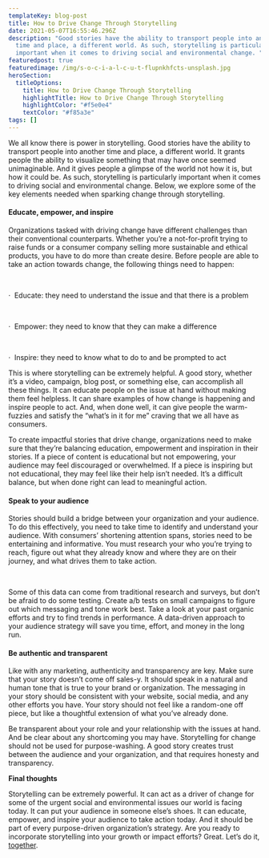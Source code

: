 ```yaml
---
templateKey: blog-post
title: How to Drive Change Through Storytelling
date: 2021-05-07T16:55:46.296Z
description: "Good stories have the ability to transport people into another
  time and place, a different world. As such, storytelling is particularly
  important when it comes to driving social and environmental change. "
featuredpost: true
featuredimage: /img/s-o-c-i-a-l-c-u-t-flupnkhfcts-unsplash.jpg
heroSection:
  titleOptions:
    title: How to Drive Change Through Storytelling
    highlightTitle: How to Drive Change Through Storytelling
    highlightColor: "#f5e0e4"
    textColor: "#f85a3e"
tags: []
---
```

We all know there is power in storytelling. Good stories have the ability to transport people into another time and place, a different world. It grants people the ability to visualize something that may have once seemed unimaginable. And it gives people a glimpse of the world not how it is, but how it could be. As such, storytelling is particularly important when it comes to driving social and environmental change. Below, we explore some of the key elements needed when sparking change through storytelling.



#### **Educate, empower, and inspire**



Organizations tasked with driving change have different challenges than their conventional counterparts. Whether you’re a not-for-profit trying to raise funds or a consumer company selling more sustainable and ethical products, you have to do more than create desire. Before people are able to take an action towards change, the following things need to happen:

 

·  Educate: they need to understand the issue and that there is a problem

 

·  Empower: they need to know that they can make a difference

 

·  Inspire: they need to know what to do to and be prompted to act



This is where storytelling can be extremely helpful. A good story, whether it’s a video, campaign, blog post, or something else, can accomplish all these things. It can educate people on the issue at hand without making them feel helpless. It can share examples of how change is happening and inspire people to act. And, when done well, it can give people the warm-fuzzies and satisfy the “what’s in it for me” craving that we all have as consumers. 

To create impactful stories that drive change, organizations need to make sure that they’re balancing education, empowerment and inspiration in their stories. If a piece of content is educational but not empowering, your audience may feel discouraged or overwhelmed. If a piece is inspiring but not educational, they may feel like their help isn’t needed. It’s a difficult balance, but when done right can lead to meaningful action. 



#### **Speak to your audience**

Stories should build a bridge between your organization and your audience. To do this effectively, you need to take time to identify and understand your audience. With consumers’ shortening attention spans, stories need to be entertaining and informative. You must research your who you’re trying to reach, figure out what they already know and where they are on their journey, and what drives them to take action. 

 

Some of this data can come from traditional research and surveys, but don’t be afraid to do some testing. Create a/b tests on small campaigns to figure out which messaging and tone work best. Take a look at your past organic efforts and try to find trends in performance. A data-driven approach to your audience strategy will save you time, effort, and money in the long run.  



#### **Be authentic and transparent**

Like with any marketing, authenticity and transparency are key. Make sure that your story doesn’t come off sales-y. It should speak in a natural and human tone that is true to your brand or organization. The messaging in your story should be consistent with your website, social media, and any other efforts you have. Your story should not feel like a random-one off piece, but like a thoughtful extension of what you’ve already done. 

Be transparent about your role and your relationship with the issues at hand. And be clear about any shortcoming you may have. Storytelling for change should not be used for purpose-washing. A good story creates trust between the audience and your organization, and that requires honesty and transparency. 



**Final thoughts**

Storytelling can be extremely powerful. It can act as a driver of change for some of the urgent social and environmental issues our world is facing today. It can put your audience in someone else’s shoes. It can educate, empower, and inspire your audience to take action today. And it should be part of every purpose-driven organization’s strategy. Are you ready to incorporate storytelling into your growth or impact efforts? Great. Let’s do it, [together](https://tgthrco.com/contact).